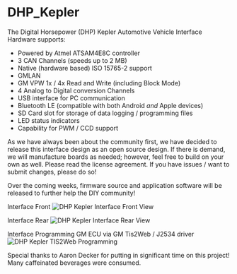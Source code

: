 # DHP_Kepler

The Digital Horsepower (DHP) Kepler Automotive Vehicle Interface Hardware supports:
  - Powered by Atmel ATSAM4E8C controller
  - 3 CAN Channels (speeds up to 2 MB)
  - Native (hardware based) ISO 15765-2 support
  - GMLAN
  - GM VPW 1x / 4x Read and Write (including Block Mode)
  - 4 Analog to Digital conversion Channels
  - USB interface for PC communication
  - Bluetooth LE (compatible with both Android *and* Apple devices)
  - SD Card slot for storage of data logging / programming files
  - LED status indicators
  - Capability for PWM / CCD support

As we have always been about the community first, we have decided to release this interface design as an open source design.  If there is demand, we will manufacture boards as needed; however, feel free to build on your own as well.  Please read the license agreement.  If you have issues / want to submit changes, please do so!

Over the coming weeks, firmware source and application software will be released to further help the DIY community!

Interface Front
![DHP Kepler Interface Front View](https://github.com/beyerch/DHP_Kepler/blob/master/Images/KeplerFront.JPG?raw=true "DHP Kepler Interface Front View")

Interface Rear
![DHP Kepler Interface Rear View](https://github.com/beyerch/DHP_Kepler/blob/master/Images/KeplerBack.jpg?raw=true "DHP Kepler Interface Rear View")

Interface Programming GM ECU via GM Tis2Web / J2534 driver
![DHP Kepler TIS2Web Programming](https://github.com/beyerch/DHP_Kepler/blob/master/Images/kepler_spsonline.png?raw=true "DHP Kepler TIS2Web Programming")

Special thanks to Aaron Decker for putting in significant time on this project!  Many caffeinated beverages were consumed.

